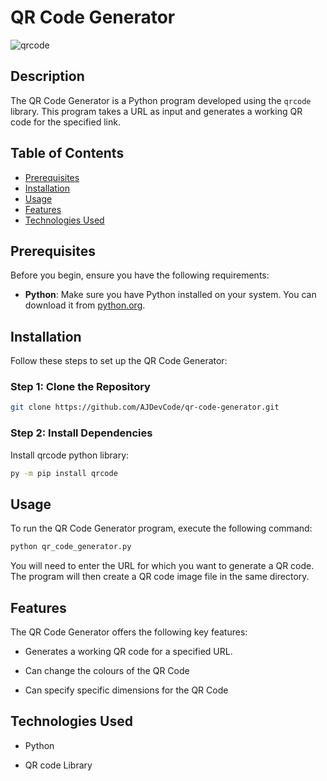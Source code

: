 # QR Code Generator

![qrcode](https://github.com/AJDevCode/QR-Code-Generator/assets/67168409/f48b2ae0-4646-42f8-84c1-8d5ae5a64868)


## Description
The QR Code Generator is a Python program developed using the `qrcode` library. This program takes a URL as input and generates a working QR code for the specified link.

## Table of Contents
- [Prerequisites](#prerequisites)
- [Installation](#installation)
- [Usage](#usage)
- [Features](#features)
- [Technologies Used](#technologies-used)


## Prerequisites
Before you begin, ensure you have the following requirements:

- **Python**: Make sure you have Python installed on your system. You can download it from [python.org](https://www.python.org/).

## Installation
Follow these steps to set up the QR Code Generator:

### Step 1: Clone the Repository
```bash
git clone https://github.com/AJDevCode/qr-code-generator.git
```
### Step 2: Install Dependencies
 Install qrcode python library:
``` bash
py -m pip install qrcode
```
## Usage
To run the QR Code Generator program, execute the following command:
``` bash
python qr_code_generator.py
```
You will need to enter the URL for which you want to generate a QR code. The program will then create a QR code image file in the same directory.

## Features
The QR Code Generator offers the following key features:

- Generates a working QR code for a specified URL.

- Can change the colours of the QR Code

- Can specify specific dimensions for the QR Code

## Technologies Used
- Python

- QR code Library
